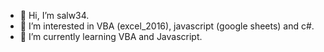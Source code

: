 - 👋 Hi, I’m salw34.
- 👀 I’m interested in VBA (excel_2016), javascript (google sheets) and c#.
- 🌱 I’m currently learning VBA and Javascript.

<!---
Salw34 
--->
